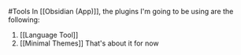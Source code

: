 #Tools 
In [[Obsidian (App)]], the plugins I'm going to be using are the following:
1. [[Language Tool]]
2. [[Minimal Themes]]
That's about it for now